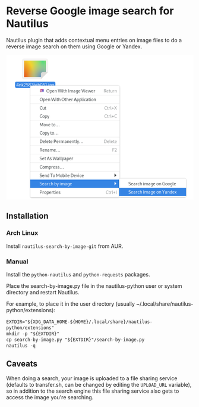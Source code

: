 # Reverse Google image search for Nautilus

Nautilus plugin that adds contextual menu entries on image files to do a reverse image search on them using Google or Yandex.

![Sreencapture](screencapture.png)

## Installation

### Arch Linux

Install `nautilus-search-by-image-git` from AUR.

### Manual

Install the `python-nautilus` and `python-requests` packages.

Place the search-by-image.py file in the nautilus-python user or system directory and restart Nautilus.

For example, to place it in the user directory (usually ~/.local/share/nautilus-python/extensions):
```shell
EXTDIR="${XDG_DATA_HOME-${HOME}/.local/share}/nautilus-python/extensions"
mkdir -p "${EXTDIR}"
cp search-by-image.py "${EXTDIR}"/search-by-image.py
nautilus -q
```

## Caveats

When doing a search, your image is uploaded to a file sharing service (defaults to transfer.sh, can be changed by editing the `UPLOAD_URL` variable), so in addition to the search engine this file sharing service also gets to access the image you're searching.
